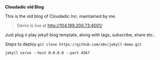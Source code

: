 **Cloudadic old Blog**

This is the old blog of Cloudadic Inc. maintained by me. 

> Demo is live at http://104.199.200.73:4001/

Just plug n play jekyll blog template, along with tags, subscribe, share etc..

Steps to deploy
`git clone https://github.com/x0v/jekyll-demo.git`

`jekyll serve --host 0.0.0.0 --port 4567`


